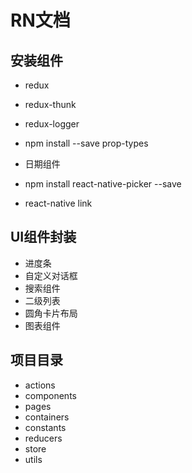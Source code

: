 
# RN文档

## 安装组件

- redux
- redux-thunk
- redux-logger

- npm install --save prop-types
- 日期组件
- npm install react-native-picker --save
- react-native link
  
  
## UI组件封装

- 进度条
- 自定义对话框
- 搜索组件
- 二级列表
- 圆角卡片布局
- 图表组件

## 项目目录

- actions
- components
- pages
- containers
- constants
- reducers
- store
- utils
